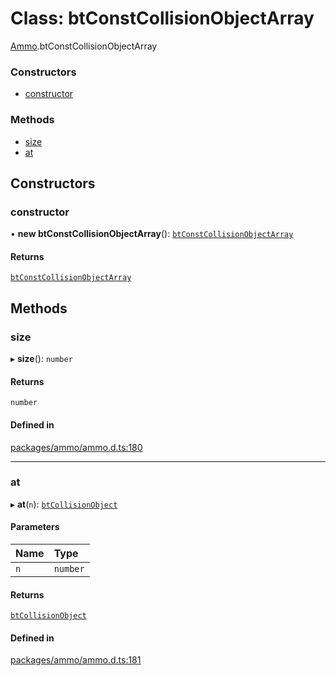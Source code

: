 # Class: btConstCollisionObjectArray

[Ammo](../modules/Ammo.md).btConstCollisionObjectArray

### Constructors

- [constructor](Ammo.btConstCollisionObjectArray.md#constructor)

### Methods

- [size](Ammo.btConstCollisionObjectArray.md#size)
- [at](Ammo.btConstCollisionObjectArray.md#at)

## Constructors

### constructor

• **new btConstCollisionObjectArray**(): [`btConstCollisionObjectArray`](Ammo.btConstCollisionObjectArray.md)

#### Returns

[`btConstCollisionObjectArray`](Ammo.btConstCollisionObjectArray.md)

## Methods

### size

▸ **size**(): `number`

#### Returns

`number`

#### Defined in

[packages/ammo/ammo.d.ts:180](https://github.com/Orillusion/orillusion/blob/main/packages/ammo/ammo.d.ts#L180)

___

### at

▸ **at**(`n`): [`btCollisionObject`](Ammo.btCollisionObject.md)

#### Parameters

| Name | Type |
| :------ | :------ |
| `n` | `number` |

#### Returns

[`btCollisionObject`](Ammo.btCollisionObject.md)

#### Defined in

[packages/ammo/ammo.d.ts:181](https://github.com/Orillusion/orillusion/blob/main/packages/ammo/ammo.d.ts#L181)
